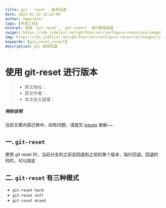 ```yaml
---
title: git - reset - 版本回退
date: 2021-01-22 15:23:09
author: Imperator
tags: [开发工具]
excerpt: 使用 `git-reset`，`git-revert` 进行版本回退
swiper: https://cdn.jsdelivr.net/gh/Starrier/configure-resources/images/starrier/fin-series.jpeg
img: https://cdn.jsdelivr.net/gh/Starrier/configure-resources/images/starrier/fin-series.jpeg
keywords: [git,reset,revert]
description: git 版本回退
---
```


# 使用 git-reset 进行版本

> * 原文地址：[]()
> * 原文作者：[]()
> * 本文永久链接：[]()

##### **特别说明**

当前文章内容迁移中，如有问题，请提交 [issues](https://github.com/Starrier/starrier.github.io/issues) 谢谢~~

## 一. `git-reset`

使用 git reset 时，当前分支的之前会回退到之前的某个版本，指针回退。回退的同时，可以指定


## 二. `git-reset` 有三种模式

- `git-reset hard`
- `git-reset soft`
- `git-reset mixed`
